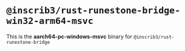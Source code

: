 # `@inscrib3/rust-runestone-bridge-win32-arm64-msvc`

This is the **aarch64-pc-windows-msvc** binary for `@inscrib3/rust-runestone-bridge`
